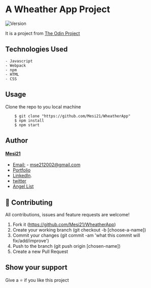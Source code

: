 # A Wheather App Project
<img alt="Version" src="https://img.shields.io/badge/version-1.0.0-blue.svg?cacheSeconds=2592000" />

It is a project from [The Odin Project](https://www.theodinproject.com/courses/javascript/lessons/weather-app)

## Technologies Used
    - Javascript
    - Webpack
    - npm
    - HTML
    - CSS

## Usage

Clone the repo to you local machine
```
    $ git clone "https://github.com/Mesi21/WheatherApp" 
    $ npm install
    $ npm start
```

## Author

#### [Mesi21](https://github.com/Mesi21)
  - [Email:](mailto:mse212002@gmail.com) - mse212002@gmail.com
  - [Portfolio]()
  - [LinkedIn](https://www.linkedin.com/in/emesemesimolnar/).  
  - [twitter](https://twitter.com/buksimesi21) 
  - [Angel List]()

## 🤝 Contributing
All contributions, issues and feature requests are welcome!

1. Fork it (https://github.com/Mesi21/WheatherApp)
2. Create your working branch (git checkout -b [choose-a-name])
3. Commit your changes (git commit -am 'what this commit will fix/add/improve')
4. Push to the branch (git push origin [chosen-name])
5. Create a new Pull Request

## Show your support
Give a ⭐️ if you like this project
